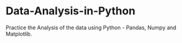 # Data-Analysis-in-Python
Practice the Analysis of the data using Python - Pandas, Numpy and Matplotlib. 
